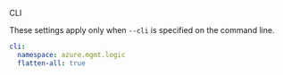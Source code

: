  CLI

These settings apply only when `--cli` is specified on the command line.

``` yaml $(cli)
cli:
  namespace: azure.mgmt.logic
  flatten-all: true
```
